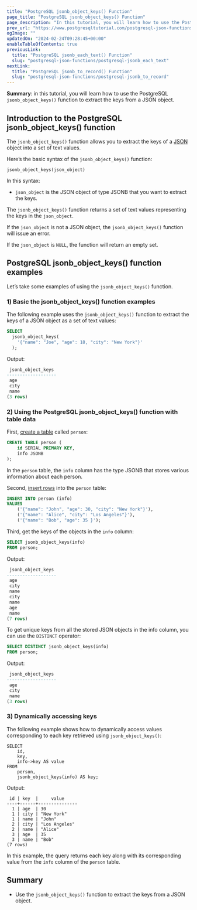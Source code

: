 ```yaml
---
title: "PostgreSQL jsonb_object_keys() Function"
page_title: "PostgreSQL jsonb_object_keys() Function"
page_description: "In this tutorial, you will learn how to use the PostgreSQL jsonb_object_keys() function to extract the keys from a JSON object."
prev_url: "https://www.postgresqltutorial.com/postgresql-json-functions/postgresql-jsonb_object_keys/"
ogImage: ""
updatedOn: "2024-02-24T09:28:45+00:00"
enableTableOfContents: true
previousLink: 
  title: "PostgreSQL jsonb_each_text() Function"
  slug: "postgresql-json-functions/postgresql-jsonb_each_text"
nextLink: 
  title: "PostgreSQL jsonb_to_record() Function"
  slug: "postgresql-json-functions/postgresql-jsonb_to_record"
---
```





**Summary**: in this tutorial, you will learn how to use the PostgreSQL `jsonb_object_keys()` function to extract the keys from a JSON object.


## Introduction to the PostgreSQL jsonb\_object\_keys() function

The `jsonb_object_keys()` function allows you to extract the keys of a [JSON](../postgresql-tutorial/postgresql-json) object into a set of text values.

Here’s the basic syntax of the `jsonb_object_keys()` function:


```phpsqlsql
jsonb_object_keys(json_object)
```
In this syntax:

* `json_object` is the JSON object of type JSONB that you want to extract the keys.

The `jsonb_object_keys()` function returns a set of text values representing the keys in the `json_object`.

If the `json_object` is not a JSON object, the `jsonb_object_keys()` function will issue an error.

If the `json_object` is `NULL`, the function will return an empty set.


## PostgreSQL jsonb\_object\_keys() function examples

Let’s take some examples of using the `jsonb_object_keys()` function.


### 1\) Basic the jsonb\_object\_keys() function examples

The following example uses the `jsonb_object_keys()` function to extract the keys of a JSON object as a set of text values:


```sql
SELECT 
  jsonb_object_keys(
    '{"name": "Joe", "age": 18, "city": "New York"}'
  );
```
Output:


```sql
 jsonb_object_keys
-------------------
 age
 city
 name
(3 rows)
```

### 2\) Using the PostgreSQL jsonb\_object\_keys() function with table data

First, [create a table](../postgresql-tutorial/postgresql-create-table) called `person`:


```sql
CREATE TABLE person (
    id SERIAL PRIMARY KEY,
    info JSONB
);
```
In the `person` table, the `info` column has the type JSONB that stores various information about each person.

Second, [insert rows](../postgresql-tutorial/postgresql-insert-multiple-rows) into the `person` table:


```sql
INSERT INTO person (info) 
VALUES
    ('{"name": "John", "age": 30, "city": "New York"}'),
    ('{"name": "Alice", "city": "Los Angeles"}'),
    ('{"name": "Bob", "age": 35 }');
```
Third, get the keys of the objects in the `info` column:


```sql
SELECT jsonb_object_keys(info) 
FROM person;
```
Output:


```sql
 jsonb_object_keys
-------------------
 age
 city
 name
 city
 name
 age
 name
(7 rows)
```
To get unique keys from all the stored JSON objects in the info column, you can use the `DISTINCT` operator:


```sql
SELECT DISTINCT jsonb_object_keys(info) 
FROM person;
```
Output:


```sql
 jsonb_object_keys
-------------------
 age
 city
 name
(3 rows)
```

### 3\) Dynamically accessing keys

The following example shows how to dynamically access values corresponding to each key retrieved using `jsonb_object_keys()`:


```
SELECT 
    id,
    key,
    info->key AS value
FROM 
    person,
    jsonb_object_keys(info) AS key;

```
Output:


```
 id | key  |     value
----+------+---------------
  1 | age  | 30
  1 | city | "New York"
  1 | name | "John"
  2 | city | "Los Angeles"
  2 | name | "Alice"
  3 | age  | 35
  3 | name | "Bob"
(7 rows)
```
In this example, the query returns each key along with its corresponding value from the `info` column of the `person` table.


## Summary

* Use the `jsonb_object_keys()` function to extract the keys from a JSON object.

